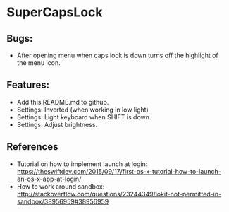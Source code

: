 # SuperCapsLock

## Bugs:
* After opening menu when caps lock is down turns off the highlight of the menu icon.

## Features:
* Add this README.md to github.
* Settings: Inverted (when working in low light)
* Settings: Light keyboard when SHIFT  is down.
* Settings: Adjust brightness.

## References
* Tutorial on how to implement launch at login: https://theswiftdev.com/2015/09/17/first-os-x-tutorial-how-to-launch-an-os-x-app-at-login/
* How to work around sandbox: http://stackoverflow.com/questions/23244349/iokit-not-permitted-in-sandbox/38956959#38956959
